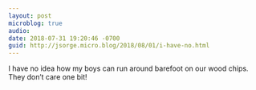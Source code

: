 ```yaml
---
layout: post
microblog: true
audio: 
date: 2018-07-31 19:20:46 -0700
guid: http://jsorge.micro.blog/2018/08/01/i-have-no.html
---
```

I have no idea how my boys can run around barefoot on our wood chips. They don’t care one bit!
